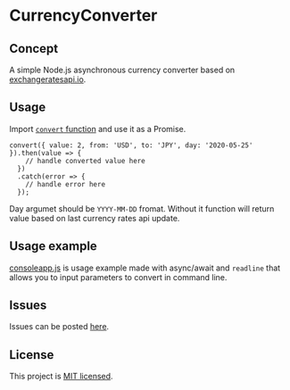 # CurrencyConverter

## Concept

A simple Node.js asynchronous currency converter based on [exchangeratesapi.io](https://exchangeratesapi.io/).

## Usage

Import [`convert` function](./index.js) and use it as a Promise.

```
convert({ value: 2, from: 'USD', to: 'JPY', day: '2020-05-25' }).then(value => {
    // handle converted value here
  })
  .catch(error => {
    // handle error here
  });
```
Day argumet should be `YYYY-MM-DD` fromat. Without it function will return value based on last currency rates api update.

## Usage example

[consoleapp.js](./consoleapp.js) is usage example made with async/await and `readline` that allows you to input parameters to convert in command line.

## Issues

Issues can be posted [here](https://github.com/Pienskoi/CurrencyConverter/issues).

## License

This project is [MIT licensed](./LICENSE).
